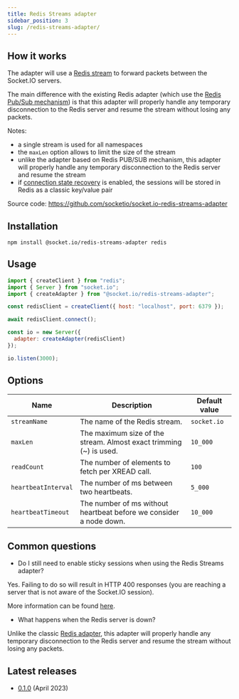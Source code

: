 ```yaml
---
title: Redis Streams adapter
sidebar_position: 3
slug: /redis-streams-adapter/
---
```


## How it works

The adapter will use a [Redis stream](https://redis.io/docs/data-types/streams/) to forward packets between the Socket.IO servers.

The main difference with the existing Redis adapter (which use the [Redis Pub/Sub mechanism](https://redis.io/docs/manual/pubsub/)) is that this adapter will properly handle any temporary disconnection to the Redis server and resume the stream without losing any packets.

Notes:

- a single stream is used for all namespaces
- the `maxLen` option allows to limit the size of the stream
- unlike the adapter based on Redis PUB/SUB mechanism, this adapter will properly handle any temporary disconnection to the Redis server and resume the stream
- if [connection state recovery](../01-Documentation/connection-state-recovery.md) is enabled, the sessions will be stored in Redis as a classic key/value pair

Source code: https://github.com/socketio/socket.io-redis-streams-adapter

## Installation

```
npm install @socket.io/redis-streams-adapter redis
```

## Usage

```js
import { createClient } from "redis";
import { Server } from "socket.io";
import { createAdapter } from "@socket.io/redis-streams-adapter";

const redisClient = createClient({ host: "localhost", port: 6379 });

await redisClient.connect();

const io = new Server({
  adapter: createAdapter(redisClient)
});

io.listen(3000);
```

## Options

| Name                | Description                                                        | Default value |
|---------------------|--------------------------------------------------------------------|---------------|
| `streamName`        | The name of the Redis stream.                                      | `socket.io`   |
| `maxLen`            | The maximum size of the stream. Almost exact trimming (~) is used. | `10_000`      |
| `readCount`         | The number of elements to fetch per XREAD call.                    | `100`         |
| `heartbeatInterval` | The number of ms between two heartbeats.                           | `5_000`       |
| `heartbeatTimeout`  | The number of ms without heartbeat before we consider a node down. | `10_000`      |

## Common questions

- Do I still need to enable sticky sessions when using the Redis Streams adapter?

Yes. Failing to do so will result in HTTP 400 responses (you are reaching a server that is not aware of the Socket.IO session).

More information can be found [here](../02-Server/using-multiple-nodes.md#why-is-sticky-session-required).

- What happens when the Redis server is down?

Unlike the classic [Redis adapter](./adapter-redis.md), this adapter will properly handle any temporary disconnection to the Redis server and resume the stream without losing any packets.

## Latest releases

- [0.1.0](https://github.com/socketio/socket.io-redis-streams-adapter/releases/tag/0.1.0) (April 2023)

